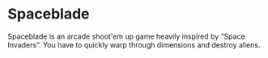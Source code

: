 # Spaceblade
Spaceblade is an arcade shoot'em up game heavily inspired by “Space Invaders”. You have to quickly warp through dimensions and destroy aliens.
